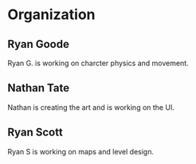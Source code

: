 # Organization

## Ryan Goode
Ryan G. is working on charcter physics and movement.

## Nathan Tate
Nathan is creating the art and is working on the UI.

## Ryan Scott
Ryan S is working on maps and level design.
